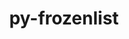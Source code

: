 ---
title: "py-frozenlist"
layout: cache
categories: [package, develop]
meta: {"compilers": ["apple-clang@16.0.0", "gcc@11.4.0", "gcc@13.2.0", "gcc@9.4.0", "intel-oneapi-compilers@2025.1.0"], "num_specs": 75, "num_specs_by_stack": {"e4s": 10, "e4s-neoverse_v1": 6, "e4s-oneapi": 6, "e4s-power": 1, "ml-darwin-aarch64-mps": 14, "ml-linux-aarch64-cpu": 19, "ml-linux-aarch64-cuda": 19, "ml-linux-x86_64-cpu": 19, "ml-linux-x86_64-cuda": 17, "root": 75}, "oss": ["sequoia", "ubuntu20.04", "ubuntu22.04", "ubuntu24.04"], "platforms": ["darwin", "linux"], "stacks": ["e4s", "e4s-neoverse_v1", "e4s-oneapi", "e4s-power", "ml-darwin-aarch64-mps", "ml-linux-aarch64-cpu", "ml-linux-aarch64-cuda", "ml-linux-x86_64-cpu", "ml-linux-x86_64-cuda", "root"], "targets": ["aarch64", "neoverse_v1", "ppc64le", "x86_64_v3"], "versions": ["1.5.0"]}
spec_details: [{"compiler": "apple-clang@16.0.0", "hash": "25vavpht55o6e6oajw7mcg23eaiy2u2x", "os": "sequoia", "platform": "darwin", "size": "-", "stacks": ["ml-darwin-aarch64-mps", "root"], "target": "aarch64", "variants": ["build_system=python_pip"], "versions": ["1.5.0"]}, {"compiler": "intel-oneapi-compilers@2025.1.0", "hash": "2l4gmjlihzfbekge3ptyxra6wvhf2v4s", "os": "ubuntu22.04", "platform": "linux", "size": "-", "stacks": ["e4s-oneapi", "root"], "target": "x86_64_v3", "variants": ["build_system=python_pip"], "versions": ["1.5.0"]}, {"compiler": "apple-clang@16.0.0", "hash": "32culirpa3d2vbetw2e52whl464yn4aj", "os": "sequoia", "platform": "darwin", "size": "-", "stacks": ["ml-darwin-aarch64-mps", "root"], "target": "aarch64", "variants": ["build_system=python_pip"], "versions": ["1.5.0"]}, {"compiler": "apple-clang@16.0.0", "hash": "3bgan2ytuhy56xckdh3xghkrjc5uheih", "os": "sequoia", "platform": "darwin", "size": "-", "stacks": ["ml-darwin-aarch64-mps", "root"], "target": "aarch64", "variants": ["build_system=python_pip"], "versions": ["1.5.0"]}, {"compiler": "intel-oneapi-compilers@2025.1.0", "hash": "45ptwgq2pq2p56klpgyenx3jvzrf3d4m", "os": "ubuntu22.04", "platform": "linux", "size": "-", "stacks": ["e4s-oneapi", "root"], "target": "x86_64_v3", "variants": ["build_system=python_pip"], "versions": ["1.5.0"]}, {"compiler": "gcc@13.2.0", "hash": "4cck2p7kdyfbms6sp2f3zw6btdtj7qjh", "os": "ubuntu24.04", "platform": "linux", "size": "-", "stacks": ["ml-linux-x86_64-cpu", "ml-linux-x86_64-cuda", "root"], "target": "x86_64_v3", "variants": ["build_system=python_pip"], "versions": ["1.5.0"]}, {"compiler": "gcc@13.2.0", "hash": "4fl7odi4e6bo7s3durrqoe7fybsvzzaa", "os": "ubuntu24.04", "platform": "linux", "size": "-", "stacks": ["ml-linux-aarch64-cpu", "ml-linux-aarch64-cuda", "root"], "target": "aarch64", "variants": ["build_system=python_pip"], "versions": ["1.5.0"]}, {"compiler": "gcc@13.2.0", "hash": "4rbnxhdy6ffogu46usphhvzvh45xkq76", "os": "ubuntu24.04", "platform": "linux", "size": "-", "stacks": ["ml-linux-aarch64-cpu", "ml-linux-aarch64-cuda", "root"], "target": "aarch64", "variants": ["build_system=python_pip"], "versions": ["1.5.0"]}, {"compiler": "gcc@13.2.0", "hash": "4xvatqp5ebfd3x3zdsm6wel6nxrlcjec", "os": "ubuntu24.04", "platform": "linux", "size": "-", "stacks": ["ml-linux-aarch64-cpu", "ml-linux-aarch64-cuda", "root"], "target": "aarch64", "variants": ["build_system=python_pip"], "versions": ["1.5.0"]}, {"compiler": "gcc@11.4.0", "hash": "5jf4tba4loztpqtj33hss43tpdxydjwd", "os": "ubuntu22.04", "platform": "linux", "size": "-", "stacks": ["e4s-neoverse_v1", "root"], "target": "neoverse_v1", "variants": ["build_system=python_pip"], "versions": ["1.5.0"]}, {"compiler": "intel-oneapi-compilers@2025.1.0", "hash": "6hujtr5iaypd3dskagyvds3bsb4q3zuq", "os": "ubuntu22.04", "platform": "linux", "size": "-", "stacks": ["e4s-oneapi", "root"], "target": "x86_64_v3", "variants": ["build_system=python_pip"], "versions": ["1.5.0"]}, {"compiler": "gcc@13.2.0", "hash": "6te6gwke7rotvbadueayuxgh7g3qmftr", "os": "ubuntu24.04", "platform": "linux", "size": "-", "stacks": ["ml-linux-x86_64-cpu", "ml-linux-x86_64-cuda", "root"], "target": "x86_64_v3", "variants": ["build_system=python_pip"], "versions": ["1.5.0"]}, {"compiler": "gcc@13.2.0", "hash": "6wegk5i6uo6z4gz2ozlfwbqwmdkkun6u", "os": "ubuntu24.04", "platform": "linux", "size": "-", "stacks": ["ml-linux-x86_64-cpu", "ml-linux-x86_64-cuda", "root"], "target": "x86_64_v3", "variants": ["build_system=python_pip"], "versions": ["1.5.0"]}, {"compiler": "gcc@13.2.0", "hash": "7yr72foenuxxkpgypwmfrnkt675ap5hs", "os": "ubuntu24.04", "platform": "linux", "size": "-", "stacks": ["ml-linux-x86_64-cpu", "root"], "target": "x86_64_v3", "variants": ["build_system=python_pip"], "versions": ["1.5.0"]}, {"compiler": "intel-oneapi-compilers@2025.1.0", "hash": "aoow7dpioybhk6fhdzewj2y3ongzsdkz", "os": "ubuntu22.04", "platform": "linux", "size": "-", "stacks": ["e4s-oneapi", "root"], "target": "x86_64_v3", "variants": ["build_system=python_pip"], "versions": ["1.5.0"]}, {"compiler": "gcc@13.2.0", "hash": "awx34e3mvozw3eqzs5wpifs347zhdyh3", "os": "ubuntu24.04", "platform": "linux", "size": "-", "stacks": ["ml-linux-x86_64-cpu", "ml-linux-x86_64-cuda", "root"], "target": "x86_64_v3", "variants": ["build_system=python_pip"], "versions": ["1.5.0"]}, {"compiler": "gcc@13.2.0", "hash": "axlaq3lmbdt65dx7oxm7ajx3x75yvm57", "os": "ubuntu24.04", "platform": "linux", "size": "-", "stacks": ["ml-linux-x86_64-cpu", "ml-linux-x86_64-cuda", "root"], "target": "x86_64_v3", "variants": ["build_system=python_pip"], "versions": ["1.5.0"]}, {"compiler": "apple-clang@16.0.0", "hash": "bdofjhipwivpn2nwjkqupcoqdxssqg72", "os": "sequoia", "platform": "darwin", "size": "-", "stacks": ["ml-darwin-aarch64-mps", "root"], "target": "aarch64", "variants": ["build_system=python_pip"], "versions": ["1.5.0"]}, {"compiler": "gcc@13.2.0", "hash": "co46d6vc6v3ahlis4j6b54im2uvb47vs", "os": "ubuntu24.04", "platform": "linux", "size": "-", "stacks": ["ml-linux-aarch64-cpu", "ml-linux-aarch64-cuda", "root"], "target": "aarch64", "variants": ["build_system=python_pip"], "versions": ["1.5.0"]}, {"compiler": "gcc@11.4.0", "hash": "dr7af3exufevqmgrsb6r7y4s2kvzq4ec", "os": "ubuntu22.04", "platform": "linux", "size": "-", "stacks": ["e4s", "root"], "target": "x86_64_v3", "variants": ["build_system=python_pip"], "versions": ["1.5.0"]}, {"compiler": "gcc@11.4.0", "hash": "dzfi354enqlf7gc7oruwgw2xaxpuwa6w", "os": "ubuntu22.04", "platform": "linux", "size": "-", "stacks": ["e4s", "root"], "target": "x86_64_v3", "variants": ["build_system=python_pip"], "versions": ["1.5.0"]}, {"compiler": "gcc@13.2.0", "hash": "e3xme2f32jlr4h7imc6lopvamxdzyw5l", "os": "ubuntu24.04", "platform": "linux", "size": "-", "stacks": ["ml-linux-aarch64-cpu", "ml-linux-aarch64-cuda", "root"], "target": "aarch64", "variants": ["build_system=python_pip"], "versions": ["1.5.0"]}, {"compiler": "gcc@11.4.0", "hash": "efqmtiuakctmtatxlxoaujiv44dyixxv", "os": "ubuntu22.04", "platform": "linux", "size": "-", "stacks": ["e4s", "root"], "target": "x86_64_v3", "variants": ["build_system=python_pip"], "versions": ["1.5.0"]}, {"compiler": "apple-clang@16.0.0", "hash": "enohiv3thxsxkwyd4vag55dxhnxnintf", "os": "sequoia", "platform": "darwin", "size": "-", "stacks": ["ml-darwin-aarch64-mps", "root"], "target": "aarch64", "variants": ["build_system=python_pip"], "versions": ["1.5.0"]}, {"compiler": "gcc@11.4.0", "hash": "faxtqkrs5lrfkdak7yj5ghvjy6j2pjdt", "os": "ubuntu22.04", "platform": "linux", "size": "-", "stacks": ["e4s-neoverse_v1", "root"], "target": "neoverse_v1", "variants": ["build_system=python_pip"], "versions": ["1.5.0"]}, {"compiler": "gcc@13.2.0", "hash": "fvbjghj4e5lfzz6abv4pnxn6w4wb2wyw", "os": "ubuntu24.04", "platform": "linux", "size": "-", "stacks": ["ml-linux-aarch64-cpu", "ml-linux-aarch64-cuda", "root"], "target": "aarch64", "variants": ["build_system=python_pip"], "versions": ["1.5.0"]}, {"compiler": "gcc@13.2.0", "hash": "fwvwnwedcflft6rph3u7bg23dzyj7lwv", "os": "ubuntu24.04", "platform": "linux", "size": "-", "stacks": ["ml-linux-x86_64-cpu", "ml-linux-x86_64-cuda", "root"], "target": "x86_64_v3", "variants": ["build_system=python_pip"], "versions": ["1.5.0"]}, {"compiler": "gcc@13.2.0", "hash": "g2qe2dmofnhoaa26xmxdeb4dwt32ssww", "os": "ubuntu24.04", "platform": "linux", "size": "-", "stacks": ["ml-linux-x86_64-cpu", "ml-linux-x86_64-cuda", "root"], "target": "x86_64_v3", "variants": ["build_system=python_pip"], "versions": ["1.5.0"]}, {"compiler": "gcc@13.2.0", "hash": "gng33346mlzef56crj2hnttthrkxich2", "os": "ubuntu24.04", "platform": "linux", "size": "-", "stacks": ["ml-linux-x86_64-cpu", "ml-linux-x86_64-cuda", "root"], "target": "x86_64_v3", "variants": ["build_system=python_pip"], "versions": ["1.5.0"]}, {"compiler": "gcc@13.2.0", "hash": "gu6rurfpwrjavgsxtx7xly2xcegrpo7d", "os": "ubuntu24.04", "platform": "linux", "size": "-", "stacks": ["ml-linux-x86_64-cpu", "ml-linux-x86_64-cuda", "root"], "target": "x86_64_v3", "variants": ["build_system=python_pip"], "versions": ["1.5.0"]}, {"compiler": "gcc@11.4.0", "hash": "gwsdo6pukaknmg74ntiozrdgsgsosod5", "os": "ubuntu22.04", "platform": "linux", "size": "-", "stacks": ["e4s", "root"], "target": "x86_64_v3", "variants": ["build_system=python_pip"], "versions": ["1.5.0"]}, {"compiler": "gcc@11.4.0", "hash": "hpl7ldljqrahkxfoeauidxq4zvhl77l7", "os": "ubuntu22.04", "platform": "linux", "size": "-", "stacks": ["e4s-neoverse_v1", "root"], "target": "neoverse_v1", "variants": ["build_system=python_pip"], "versions": ["1.5.0"]}, {"compiler": "apple-clang@16.0.0", "hash": "hrde5hgslfylpdtvalae3q2nx6i5c2kg", "os": "sequoia", "platform": "darwin", "size": "-", "stacks": ["ml-darwin-aarch64-mps", "root"], "target": "aarch64", "variants": ["build_system=python_pip"], "versions": ["1.5.0"]}, {"compiler": "gcc@13.2.0", "hash": "iatagafbksodefifnyac7audydzf2t3k", "os": "ubuntu24.04", "platform": "linux", "size": "-", "stacks": ["ml-linux-x86_64-cpu", "ml-linux-x86_64-cuda", "root"], "target": "x86_64_v3", "variants": ["build_system=python_pip"], "versions": ["1.5.0"]}, {"compiler": "gcc@13.2.0", "hash": "iru57sx277mhoc7leaelrnlbff6qctbm", "os": "ubuntu24.04", "platform": "linux", "size": "-", "stacks": ["ml-linux-aarch64-cpu", "ml-linux-aarch64-cuda", "root"], "target": "aarch64", "variants": ["build_system=python_pip"], "versions": ["1.5.0"]}, {"compiler": "gcc@13.2.0", "hash": "j5k4u2cfsruvil6mtpzijnobv56n5r6l", "os": "ubuntu24.04", "platform": "linux", "size": "-", "stacks": ["ml-linux-x86_64-cpu", "root"], "target": "x86_64_v3", "variants": ["build_system=python_pip"], "versions": ["1.5.0"]}, {"compiler": "gcc@13.2.0", "hash": "k4d6ntl4baeqv2v4ssdclccomhicwn3l", "os": "ubuntu24.04", "platform": "linux", "size": "-", "stacks": ["ml-linux-aarch64-cpu", "ml-linux-aarch64-cuda", "root"], "target": "aarch64", "variants": ["build_system=python_pip"], "versions": ["1.5.0"]}, {"compiler": "gcc@13.2.0", "hash": "kbs6usw6bboxd65apnyc4jk7ntk66cun", "os": "ubuntu24.04", "platform": "linux", "size": "-", "stacks": ["ml-linux-aarch64-cpu", "ml-linux-aarch64-cuda", "root"], "target": "aarch64", "variants": ["build_system=python_pip"], "versions": ["1.5.0"]}, {"compiler": "gcc@13.2.0", "hash": "kwlism4f3cywevlx227wnk3vwssxqxiw", "os": "ubuntu24.04", "platform": "linux", "size": "-", "stacks": ["ml-linux-aarch64-cpu", "ml-linux-aarch64-cuda", "root"], "target": "aarch64", "variants": ["build_system=python_pip"], "versions": ["1.5.0"]}, {"compiler": "apple-clang@16.0.0", "hash": "l32t5vxuwxqc4rpxpmfpwf3sqexc33p4", "os": "sequoia", "platform": "darwin", "size": "-", "stacks": ["ml-darwin-aarch64-mps", "root"], "target": "aarch64", "variants": ["build_system=python_pip"], "versions": ["1.5.0"]}, {"compiler": "gcc@13.2.0", "hash": "l34za3hlc2yb3ziuuwsqhu2gmbd65rry", "os": "ubuntu24.04", "platform": "linux", "size": "-", "stacks": ["ml-linux-aarch64-cpu", "ml-linux-aarch64-cuda", "root"], "target": "aarch64", "variants": ["build_system=python_pip"], "versions": ["1.5.0"]}, {"compiler": "gcc@13.2.0", "hash": "l4ndvev4euepoo6exyiz2himbskpp7cv", "os": "ubuntu24.04", "platform": "linux", "size": "-", "stacks": ["ml-linux-x86_64-cpu", "ml-linux-x86_64-cuda", "root"], "target": "x86_64_v3", "variants": ["build_system=python_pip"], "versions": ["1.5.0"]}, {"compiler": "gcc@13.2.0", "hash": "lrbnfx6fakzoryyrwhbkbmlt7mw3h5rl", "os": "ubuntu24.04", "platform": "linux", "size": "-", "stacks": ["ml-linux-aarch64-cpu", "ml-linux-aarch64-cuda", "root"], "target": "aarch64", "variants": ["build_system=python_pip"], "versions": ["1.5.0"]}, {"compiler": "gcc@11.4.0", "hash": "lsj2dm3ymyrnw5tocum7wdfnom3x4dqn", "os": "ubuntu22.04", "platform": "linux", "size": "-", "stacks": ["e4s", "root"], "target": "x86_64_v3", "variants": ["build_system=python_pip"], "versions": ["1.5.0"]}, {"compiler": "gcc@11.4.0", "hash": "m2ifnv5useszia5fcp6d2pv5rf5g445k", "os": "ubuntu22.04", "platform": "linux", "size": "-", "stacks": ["e4s", "root"], "target": "x86_64_v3", "variants": ["build_system=python_pip"], "versions": ["1.5.0"]}, {"compiler": "apple-clang@16.0.0", "hash": "m4axz5yxqc2y2ogygocpkmbxw4uxjqlt", "os": "sequoia", "platform": "darwin", "size": "-", "stacks": ["ml-darwin-aarch64-mps", "root"], "target": "aarch64", "variants": ["build_system=python_pip"], "versions": ["1.5.0"]}, {"compiler": "gcc@13.2.0", "hash": "m64gbftmlct7y2qfvqexs42x2k254lrj", "os": "ubuntu24.04", "platform": "linux", "size": "-", "stacks": ["ml-linux-x86_64-cpu", "ml-linux-x86_64-cuda", "root"], "target": "x86_64_v3", "variants": ["build_system=python_pip"], "versions": ["1.5.0"]}, {"compiler": "gcc@11.4.0", "hash": "mbyikgtqae6o753z6px3kyafrkeunaef", "os": "ubuntu22.04", "platform": "linux", "size": "-", "stacks": ["e4s-neoverse_v1", "root"], "target": "neoverse_v1", "variants": ["build_system=python_pip"], "versions": ["1.5.0"]}, {"compiler": "gcc@13.2.0", "hash": "mhkgztpdprmkmmfjqep2m23b3htqowdb", "os": "ubuntu24.04", "platform": "linux", "size": "-", "stacks": ["ml-linux-x86_64-cpu", "ml-linux-x86_64-cuda", "root"], "target": "x86_64_v3", "variants": ["build_system=python_pip"], "versions": ["1.5.0"]}, {"compiler": "gcc@11.4.0", "hash": "moabygaa7a2viu2473ibpo2soskxyzbd", "os": "ubuntu22.04", "platform": "linux", "size": "-", "stacks": ["e4s", "root"], "target": "x86_64_v3", "variants": ["build_system=python_pip"], "versions": ["1.5.0"]}, {"compiler": "apple-clang@16.0.0", "hash": "n7kapt6xej2h256ypfs4mi7m2ltnze7t", "os": "sequoia", "platform": "darwin", "size": "-", "stacks": ["ml-darwin-aarch64-mps", "root"], "target": "aarch64", "variants": ["build_system=python_pip"], "versions": ["1.5.0"]}, {"compiler": "gcc@13.2.0", "hash": "nc3egmyvxi4c56xr6o3c447w2fqorzaw", "os": "ubuntu24.04", "platform": "linux", "size": "-", "stacks": ["ml-linux-x86_64-cpu", "ml-linux-x86_64-cuda", "root"], "target": "x86_64_v3", "variants": ["build_system=python_pip"], "versions": ["1.5.0"]}, {"compiler": "gcc@13.2.0", "hash": "nd4e57fzd4i3mzwbr32rrfroxlwfepwo", "os": "ubuntu24.04", "platform": "linux", "size": "-", "stacks": ["ml-linux-x86_64-cpu", "ml-linux-x86_64-cuda", "root"], "target": "x86_64_v3", "variants": ["build_system=python_pip"], "versions": ["1.5.0"]}, {"compiler": "apple-clang@16.0.0", "hash": "nxhm3kjhgidxwrcjzhtlyvvgi4i4m6bw", "os": "sequoia", "platform": "darwin", "size": "-", "stacks": ["ml-darwin-aarch64-mps", "root"], "target": "aarch64", "variants": ["build_system=python_pip"], "versions": ["1.5.0"]}, {"compiler": "gcc@13.2.0", "hash": "nzf5j2mgftpwpb6a4sycsuzqjqu5325g", "os": "ubuntu24.04", "platform": "linux", "size": "-", "stacks": ["ml-linux-aarch64-cpu", "ml-linux-aarch64-cuda", "root"], "target": "aarch64", "variants": ["build_system=python_pip"], "versions": ["1.5.0"]}, {"compiler": "apple-clang@16.0.0", "hash": "ozakfi6hrsf6wrbzweh3aau3fnzbeegu", "os": "sequoia", "platform": "darwin", "size": "-", "stacks": ["ml-darwin-aarch64-mps", "root"], "target": "aarch64", "variants": ["build_system=python_pip"], "versions": ["1.5.0"]}, {"compiler": "gcc@13.2.0", "hash": "pwx4djieh6hzppihwziih6wuzkfxg56z", "os": "ubuntu24.04", "platform": "linux", "size": "-", "stacks": ["ml-linux-aarch64-cpu", "ml-linux-aarch64-cuda", "root"], "target": "aarch64", "variants": ["build_system=python_pip"], "versions": ["1.5.0"]}, {"compiler": "gcc@11.4.0", "hash": "qzpjasrqpb3ein73ty3rtnwsazqx5thj", "os": "ubuntu22.04", "platform": "linux", "size": "-", "stacks": ["e4s", "root"], "target": "x86_64_v3", "variants": ["build_system=python_pip"], "versions": ["1.5.0"]}, {"compiler": "gcc@11.4.0", "hash": "segkt37fcj5n6gdzb6gs7jyiktxp2rxs", "os": "ubuntu22.04", "platform": "linux", "size": "-", "stacks": ["e4s", "root"], "target": "x86_64_v3", "variants": ["build_system=python_pip"], "versions": ["1.5.0"]}, {"compiler": "gcc@13.2.0", "hash": "ubratpvubfluqfbq4xrxljp6wg5jbikv", "os": "ubuntu24.04", "platform": "linux", "size": "-", "stacks": ["ml-linux-aarch64-cpu", "ml-linux-aarch64-cuda", "root"], "target": "aarch64", "variants": ["build_system=python_pip"], "versions": ["1.5.0"]}, {"compiler": "intel-oneapi-compilers@2025.1.0", "hash": "unrx3zng5n2rz46w6zpnfvgkwkze3qbh", "os": "ubuntu22.04", "platform": "linux", "size": "-", "stacks": ["e4s-oneapi", "root"], "target": "x86_64_v3", "variants": ["build_system=python_pip"], "versions": ["1.5.0"]}, {"compiler": "gcc@13.2.0", "hash": "v3ju7tsmioyrcmzi75noso7hano6oozq", "os": "ubuntu24.04", "platform": "linux", "size": "-", "stacks": ["ml-linux-x86_64-cpu", "ml-linux-x86_64-cuda", "root"], "target": "x86_64_v3", "variants": ["build_system=python_pip"], "versions": ["1.5.0"]}, {"compiler": "apple-clang@16.0.0", "hash": "wizj55vjcgawnragikdg3zdchw4ocgkv", "os": "sequoia", "platform": "darwin", "size": "-", "stacks": ["ml-darwin-aarch64-mps", "root"], "target": "aarch64", "variants": ["build_system=python_pip"], "versions": ["1.5.0"]}, {"compiler": "gcc@9.4.0", "hash": "xi4lkmb6saud5x434aendykrpubibo6j", "os": "ubuntu20.04", "platform": "linux", "size": "-", "stacks": ["e4s-power", "root"], "target": "ppc64le", "variants": ["build_system=python_pip"], "versions": ["1.5.0"]}, {"compiler": "apple-clang@16.0.0", "hash": "xiadh2fo5ig7wwwcdkdkfdf7t3mamtwr", "os": "sequoia", "platform": "darwin", "size": "-", "stacks": ["ml-darwin-aarch64-mps", "root"], "target": "aarch64", "variants": ["build_system=python_pip"], "versions": ["1.5.0"]}, {"compiler": "gcc@13.2.0", "hash": "xoa366qdjqdvo2vtalavt2m4b7i2vcdq", "os": "ubuntu24.04", "platform": "linux", "size": "-", "stacks": ["ml-linux-aarch64-cpu", "ml-linux-aarch64-cuda", "root"], "target": "aarch64", "variants": ["build_system=python_pip"], "versions": ["1.5.0"]}, {"compiler": "gcc@11.4.0", "hash": "y42rld5omgm7vcsnfxxkk5mizw4yn665", "os": "ubuntu22.04", "platform": "linux", "size": "-", "stacks": ["e4s", "root"], "target": "x86_64_v3", "variants": ["build_system=python_pip"], "versions": ["1.5.0"]}, {"compiler": "gcc@13.2.0", "hash": "y52iclebllke6ngfkgsjfhl6zlg7c4em", "os": "ubuntu24.04", "platform": "linux", "size": "-", "stacks": ["ml-linux-aarch64-cpu", "ml-linux-aarch64-cuda", "root"], "target": "aarch64", "variants": ["build_system=python_pip"], "versions": ["1.5.0"]}, {"compiler": "gcc@11.4.0", "hash": "yfmamb33v3z6myrbdgjs467rmflc7472", "os": "ubuntu22.04", "platform": "linux", "size": "-", "stacks": ["e4s-neoverse_v1", "root"], "target": "neoverse_v1", "variants": ["build_system=python_pip"], "versions": ["1.5.0"]}, {"compiler": "apple-clang@16.0.0", "hash": "ygncy4nj3iejy2zo7hdtezustbgfmknt", "os": "sequoia", "platform": "darwin", "size": "-", "stacks": ["ml-darwin-aarch64-mps", "root"], "target": "aarch64", "variants": ["build_system=python_pip"], "versions": ["1.5.0"]}, {"compiler": "intel-oneapi-compilers@2025.1.0", "hash": "yhzjya4xt7qx7424qbex365nzjsamt2a", "os": "ubuntu22.04", "platform": "linux", "size": "-", "stacks": ["e4s-oneapi", "root"], "target": "x86_64_v3", "variants": ["build_system=python_pip"], "versions": ["1.5.0"]}, {"compiler": "gcc@13.2.0", "hash": "ylp5zaxdcffkemykg6occmsjkf6aq2hn", "os": "ubuntu24.04", "platform": "linux", "size": "-", "stacks": ["ml-linux-aarch64-cpu", "ml-linux-aarch64-cuda", "root"], "target": "aarch64", "variants": ["build_system=python_pip"], "versions": ["1.5.0"]}, {"compiler": "gcc@13.2.0", "hash": "ymvc45fahb5n5wmxdeyzz6z6k2du2s3p", "os": "ubuntu24.04", "platform": "linux", "size": "-", "stacks": ["ml-linux-x86_64-cpu", "ml-linux-x86_64-cuda", "root"], "target": "x86_64_v3", "variants": ["build_system=python_pip"], "versions": ["1.5.0"]}, {"compiler": "gcc@11.4.0", "hash": "z2kebnjvhf2lrficu5fkf7yd5lceykgv", "os": "ubuntu22.04", "platform": "linux", "size": "-", "stacks": ["e4s-neoverse_v1", "root"], "target": "neoverse_v1", "variants": ["build_system=python_pip"], "versions": ["1.5.0"]}, {"compiler": "gcc@13.2.0", "hash": "zxayn3r5ru5vmi4h4sywiksey5vwomkb", "os": "ubuntu24.04", "platform": "linux", "size": "-", "stacks": ["ml-linux-aarch64-cpu", "ml-linux-aarch64-cuda", "root"], "target": "aarch64", "variants": ["build_system=python_pip"], "versions": ["1.5.0"]}]
---